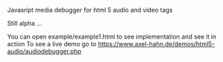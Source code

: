 
Javasript media debugger for html 5 audio and video tags

Still alpha ... 

You can open example/example1.html to see implementation and see it in action
To see a live demo go to 
https://www.axel-hahn.de/demos/html5-audio/audiodebugger.php